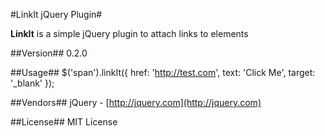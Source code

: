 #LinkIt jQuery Plugin#

**LinkIt** is a simple jQuery plugin to attach links to elements

##Version##
0.2.0

##Usage##
    $('span').linkIt({
		href: 'http://test.com',
		text: 'Click Me',
		target: '_blank'
	});

##Vendors##
jQuery - [http://jquery.com](http://jquery.com)

##License##
MIT License

